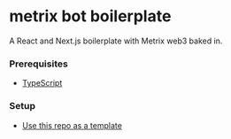 # metrix bot boilerplate

A React and Next.js boilerplate with Metrix web3 baked in.

### Prerequisites

- [TypeScript](https://www.typescriptlang.org/#installation)

### Setup

- [Use this repo as a template](https://github.com/SeqSEE/metrix-dapp-boilerplate/generate)
